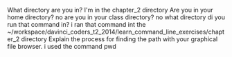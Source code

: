 What directory are you in?
I'm in the chapter_2 directory
Are you in your home directory?
no
are you in your class directory?
no
what directory di you run that command in?
i ran that command int the ~/workspace/davinci_coders_t2_2014/learn_command_line_exercises/chapter_2 directory
Explain the process for finding the path with your graphical file browser.
i used the command pwd
